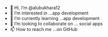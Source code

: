 - 👋 Hi, I’m @alubukhara12
- 👀 I’m interested in ...app development
- 🌱 I’m currently learning ...app development
- 💞️ I’m looking to collaborate on ... social apps
- 📫 How to reach me ...on GitHub

<!---
alubukhara12/alubukhara12 is a ✨ special ✨ repository because its `README.md` (this file) appears on your GitHub profile.
You can click the Preview link to take a look at your changes.
--->
